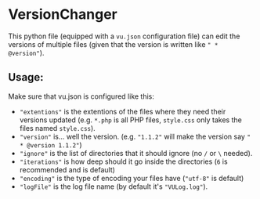 # VersionChanger
This python file (equipped with a `vu.json` configuration file) can edit the versions of multiple files (given that the version is written like `" * @version"`).
## Usage:
Make sure that vu.json is configured like this:
- `"extentions"` is the extentions of the files where they need their versions updated (e.g. `*.php` is all PHP files, `style.css` only takes the files named `style.css`).
- `"version"` is... well the version. (e.g. `"1.1.2"` will make the version say `" * @version 1.1.2"`)
- `"ignore"` is the list of directories that it should ignore (no `/` or `\` needed).
- `"iterations"` is how deep should it go inside the directories (`6` is recommended and is default)
- `"encoding"` is the type of encoding your files have (`"utf-8"` is default)
- `"logFile"` is the log file name (by default it's `"VULog.log"`).
